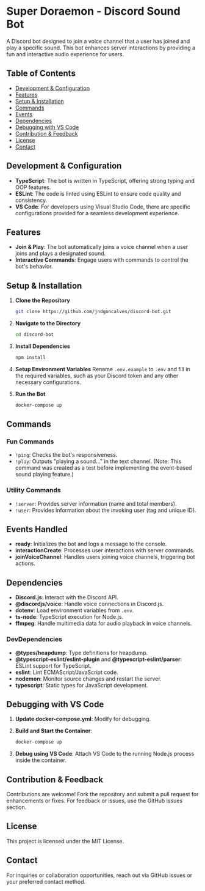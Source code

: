 # Super Doraemon - Discord Sound Bot

A Discord bot designed to join a voice channel that a user has joined and play a specific sound. This bot enhances server interactions by providing a fun and interactive audio experience for users.

## Table of Contents

- [Development & Configuration](#development--configuration)
- [Features](#features)
- [Setup & Installation](#setup--installation)
- [Commands](#commands)
- [Events](#events)
- [Dependencies](#dependencies)
- [Debugging with VS Code](#debugging-with-vs-code)
- [Contribution & Feedback](#contribution--feedback)
- [License](#license)
- [Contact](#contact)

## Development & Configuration

- **TypeScript**: The bot is written in TypeScript, offering strong typing and OOP features.
- **ESLint**: The code is linted using ESLint to ensure code quality and consistency.
- **VS Code**: For developers using Visual Studio Code, there are specific configurations provided for a seamless development experience.

## Features

- **Join & Play**: The bot automatically joins a voice channel when a user joins and plays a designated sound.
- **Interactive Commands**: Engage users with commands to control the bot's behavior.

## Setup & Installation

1. **Clone the Repository**

   ```bash
   git clone https://github.com/jndgoncalves/discord-bot.git
   ```

2. **Navigate to the Directory**

   ```bash
   cd discord-bot
   ```

3. **Install Dependencies**

   ```bash
   npm install
   ```

4. **Setup Environment Variables**
   Rename `.env.example` to `.env` and fill in the required variables, such as your Discord token and any other necessary configurations.

5. **Run the Bot**
   ```bash
   docker-compose up
   ```

## Commands

### Fun Commands

- `!ping`: Checks the bot's responsiveness.
- `!play`: Outputs "playing a sound..." in the text channel. (Note: This command was created as a test before implementing the event-based sound playing feature.)

### Utility Commands

- `!server`: Provides server information (name and total members).
- `!user`: Provides information about the invoking user (tag and unique ID).

## Events Handled

- **ready**: Initializes the bot and logs a message to the console.
- **interactionCreate**: Processes user interactions with server commands.
- **joinVoiceChannel**: Handles users joining voice channels, triggering bot actions.

## Dependencies

- **Discord.js**: Interact with the Discord API.
- **@discordjs/voice**: Handle voice connections in Discord.js.
- **dotenv**: Load environment variables from `.env`.
- **ts-node**: TypeScript execution for Node.js.
- **ffmpeg**: Handle multimedia data for audio playback in voice channels.

### DevDependencies

- **@types/heapdump**: Type definitions for heapdump.
- **@typescript-eslint/eslint-plugin** and **@typescript-eslint/parser**: ESLint support for TypeScript.
- **eslint**: Lint ECMAScript/JavaScript code.
- **nodemon**: Monitor source changes and restart the server.
- **typescript**: Static types for JavaScript development.

## Debugging with VS Code

1. **Update docker-compose.yml**: Modify for debugging.
2. **Build and Start the Container**:

   ```bash
   docker-compose up
   ```

3. **Debug using VS Code**: Attach VS Code to the running Node.js process inside the container.

## Contribution & Feedback

Contributions are welcome! Fork the repository and submit a pull request for enhancements or fixes. For feedback or issues, use the GitHub issues section.

## License

This project is licensed under the MIT License.

## Contact

For inquiries or collaboration opportunities, reach out via GitHub issues or your preferred contact method.
